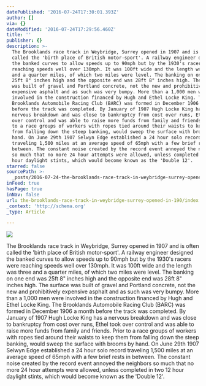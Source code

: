 ```yaml
---
datePublished: '2016-07-24T17:30:01.393Z'
author: []
via: {}
dateModified: '2016-07-24T17:29:56.460Z'
title: ''
publisher: {}
description: >-
  The Brooklands race track in Weybridge, Surrey opened in 1907 and is often
  called the 'birth place of British motor-sport'. A railway engineer designed
  the banked curves to allow speeds up to 90mph but by the 1930's racers were
  reaching speeds well over 130mph. It was 100ft wide and the length was three
  and a quarter miles, of which two miles were level. The banking on one end was
  25ft 8" inches high and the opposite end was 28ft 8" inches high. The surface
  was built of gravel and Portland concrete, not the new and prohibitively
  expensive asphalt and as such was very bumpy. More than a 1,000 men were
  involved in the construction financed by Hugh and Ethel Locke King. The
  Brooklands Automobile Racing Club (BARC) was formed in December 1906 a month
  before the track was completed. By January of 1907 Hugh Locke King has a
  nervous breakdown and was close to bankruptcy from cost over runs, Ethel took
  over control and was able to raise more funds from family and friends. Prior
  to a race groups of workers with ropes tied around their waists to keep them
  from falling down the steep banking, would sweep the surface with brooms by
  hand. On June 29th 1907 Selwyn Edge established a 24 hour solo record
  traveling 1,500 miles at an average speed of 65mph with a few brief rests in
  between. The constant noise created by the record event annoyed the neighbors
  so much that no more 24 hour attempts were allowed, unless completed in two 12
  hour daylight stints, which would become known as the 'Double 12'.
starred: false
sourcePath: >-
  _posts/2016-07-24-the-brooklands-race-track-in-weybridge-surrey-opened-in-190.md
inFeed: true
hasPage: true
inNav: false
url: the-brooklands-race-track-in-weybridge-surrey-opened-in-190/index.html
_context: 'http://schema.org'
_type: Article

---
```

![](https://the-grid-user-content.s3-us-west-2.amazonaws.com/53f26afc-11b1-4a3a-b9ba-ec2ee75060da.jpg)

The Brooklands race track in Weybridge, Surrey opened in 1907 and is often called the 'birth place of British motor-sport'. A railway engineer designed the banked curves to allow speeds up to 90mph but by the 1930's racers were reaching speeds well over 130mph. It was 100ft wide and the length was three and a quarter miles, of which two miles were level. The banking on one end was 25ft 8" inches high and the opposite end was 28ft 8" inches high. The surface was built of gravel and Portland concrete, not the new and prohibitively expensive asphalt and as such was very bumpy. More than a 1,000 men were involved in the construction financed by Hugh and Ethel Locke King. The Brooklands Automobile Racing Club (BARC) was formed in December 1906 a month before the track was completed. By January of 1907 Hugh Locke King has a nervous breakdown and was close to bankruptcy from cost over runs, Ethel took over control and was able to raise more funds from family and friends. Prior to a race groups of workers with ropes tied around their waists to keep them from falling down the steep banking, would sweep the surface with brooms by hand. On June 29th 1907 Selwyn Edge established a 24 hour solo record traveling 1,500 miles at an average speed of 65mph with a few brief rests in between. The constant noise created by the record event annoyed the neighbors so much that no more 24 hour attempts were allowed, unless completed in two 12 hour daylight stints, which would become known as the 'Double 12'.